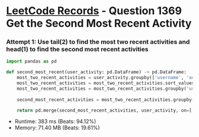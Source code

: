 # [LeetCode Records](../../README.md) - Question 1369 Get the Second Most Recent Activity

### Attempt 1: Use tail(2) to find the most two recent activities and head(1) to find the second most recent activities
```py
import pandas as pd

def second_most_recent(user_activity: pd.DataFrame) -> pd.DataFrame:
    most_two_recent_activities = user_activity.groupby(['username', 'activity'])['endDate'].max().reset_index()
    most_two_recent_activities = most_two_recent_activities.sort_values(['username', 'endDate'])
    most_two_recent_activities = most_two_recent_activities.groupby('username').tail(2)
    
    second_most_recent_activities = most_two_recent_activities.groupby('username').head(1)

    return pd.merge(second_most_recent_activities, user_activity, on=['username', 'activity', 'endDate'])
```
- Runtime: 383 ms (Beats: 94.12%)
- Memory: 71.40 MB (Beats: 19.61%)

<br>
